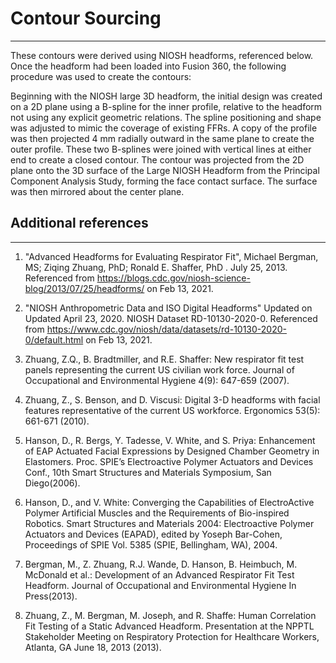 # Contour Sourcing
-----------------

These contours were derived using NIOSH headforms, referenced below.  Once the headform had been loaded into Fusion 360, the following procedure was used to create the contours:

Beginning with the NIOSH large 3D headform, the initial design was created on a 2D plane using a B-spline for the inner profile, relative to the headform not using any explicit geometric relations. The spline positioning and shape was adjusted to mimic the coverage of existing FFRs. A copy of the profile was then projected 4 mm radially outward in the same plane to create the outer profile. These two B-splines were joined with vertical lines at either end to create a closed contour. The contour was projected from the 2D plane onto the 3D surface of the Large NIOSH Headform from the Principal Component Analysis Study, forming the face contact surface. The surface was then mirrored about the center plane.


## Additional references
---------------------

1. "Advanced Headforms for Evaluating Respirator Fit", Michael Bergman, MS; Ziqing Zhuang, PhD; Ronald E. Shaffer, PhD . July 25, 2013. Referenced from https://blogs.cdc.gov/niosh-science-blog/2013/07/25/headforms/ on Feb 13, 2021.

2. "NIOSH Anthropometric Data and ISO Digital Headforms" Updated on Updated April 23, 2020. NIOSH Dataset RD-10130-2020-0. Referenced from https://www.cdc.gov/niosh/data/datasets/rd-10130-2020-0/default.html on Feb 13, 2021.

3. Zhuang, Z.Q., B. Bradtmiller, and R.E. Shaffer: New respirator fit test panels representing the current US civilian work force. Journal of Occupational and Environmental Hygiene 4(9): 647-659 (2007).

4. Zhuang, Z., S. Benson, and D. Viscusi: Digital 3-D headforms with facial features representative of the current US workforce. Ergonomics 53(5): 661-671 (2010).

5. Hanson, D., R. Bergs, Y. Tadesse, V. White, and S. Priya: Enhancement of EAP Actuated Facial Expressions by Designed Chamber Geometry in Elastomers. Proc. SPIE’s Electroactive Polymer Actuators and Devices Conf., 10th Smart Structures and Materials Symposium, San Diego(2006).

6. Hanson, D., and V. White: Converging the Capabilities of ElectroActive Polymer Artificial Muscles and the Requirements of Bio-inspired Robotics. Smart Structures and Materials 2004: Electroactive Polymer Actuators and Devices (EAPAD), edited by Yoseph Bar-Cohen, Proceedings of SPIE Vol. 5385 (SPIE, Bellingham, WA), 2004.

7. Bergman, M., Z. Zhuang, R.J. Wande, D. Hanson, B. Heimbuch, M. McDonald et al.: Development of an Advanced Respirator Fit Test Headform. Journal of Occupational and Environmental Hygiene In Press(2013).

8. Zhuang, Z., M. Bergman, M. Joseph, and R. Shaffe: Human Correlation Fit Testing of a Static Advanced Headform. Presentation at the NPPTL Stakeholder Meeting on Respiratory Protection for Healthcare Workers, Atlanta, GA June 18, 2013 (2013).


